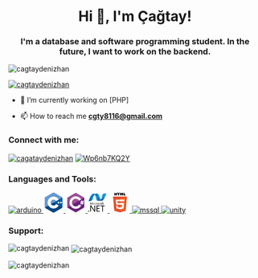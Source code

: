 <h1 align="center">Hi 👋, I'm Çağtay!</h1>
<h3 align="center">I'm a database and software programming student. In the future, I want to work on the backend.</h3>

<p align="left"> <img src="https://komarev.com/ghpvc/?username=cagtaydenizhan&label=Profile%20views&color=0e75b6&style=flat" alt="cagtaydenizhan" /> </p>

<p align="left"> <a href="https://github.com/ryo-ma/github-profile-trophy"><img src="https://github-profile-trophy.vercel.app/?username=cagtaydenizhan" alt="cagtaydenizhan" /></a> </p>

- 🔭 I’m currently working on [PHP]

- 📫 How to reach me **cgty8116@gmail.com**

<h3 align="left">Connect with me:</h3>
<p align="left">
<a href="https://instagram.com/cagataydenizhan" target="blank"><img align="center" src="https://raw.githubusercontent.com/rahuldkjain/github-profile-readme-generator/master/src/images/icons/Social/instagram.svg" alt="cagataydenizhan" height="30" width="40" /></a>
<a href="https://discord.gg/Wp6nb7KQ2Y" target="blank"><img align="center" src="https://raw.githubusercontent.com/rahuldkjain/github-profile-readme-generator/master/src/images/icons/Social/discord.svg" alt="Wp6nb7KQ2Y" height="30" width="40" /></a>
</p>

<h3 align="left">Languages and Tools:</h3>
<p align="left"> <a href="https://www.arduino.cc/" target="_blank" rel="noreferrer"> <img src="https://cdn.worldvectorlogo.com/logos/arduino-1.svg" alt="arduino" width="40" height="40"/> </a> <a href="https://www.w3schools.com/cpp/" target="_blank" rel="noreferrer"> <img src="https://raw.githubusercontent.com/devicons/devicon/master/icons/cplusplus/cplusplus-original.svg" alt="cplusplus" width="40" height="40"/> </a> <a href="https://www.w3schools.com/cs/" target="_blank" rel="noreferrer"> <img src="https://raw.githubusercontent.com/devicons/devicon/master/icons/csharp/csharp-original.svg" alt="csharp" width="40" height="40"/> </a> <a href="https://dotnet.microsoft.com/" target="_blank" rel="noreferrer"> <img src="https://raw.githubusercontent.com/devicons/devicon/master/icons/dot-net/dot-net-original-wordmark.svg" alt="dotnet" width="40" height="40"/> </a> <a href="https://www.w3.org/html/" target="_blank" rel="noreferrer"> <img src="https://raw.githubusercontent.com/devicons/devicon/master/icons/html5/html5-original-wordmark.svg" alt="html5" width="40" height="40"/> </a> <a href="https://www.microsoft.com/en-us/sql-server" target="_blank" rel="noreferrer"> <img src="https://www.svgrepo.com/show/303229/microsoft-sql-server-logo.svg" alt="mssql" width="40" height="40"/> </a> <a href="https://unity.com/" target="_blank" rel="noreferrer"> <img src="https://www.vectorlogo.zone/logos/unity3d/unity3d-icon.svg" alt="unity" width="40" height="40"/> </a> </p>

<h3 align="left">Support:</h3>


<p><img align="left" src="https://github-readme-stats.vercel.app/api/top-langs?username=cagtaydenizhan&show_icons=true&locale=en&layout=compact" alt="cagtaydenizhan" /></p>

<p>&nbsp;<img align="center" src="https://github-readme-stats.vercel.app/api?username=cagtaydenizhan&show_icons=true&locale=en" alt="cagtaydenizhan" /></p>

<p><img align="center" src="https://github-readme-streak-stats.herokuapp.com/?user=cagtaydenizhan&" alt="cagtaydenizhan" /></p>
